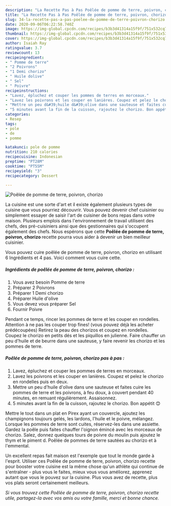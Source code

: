 ```yaml
---
description: "La Recette Pas à Pas Poêlée de pomme de terre, poivron, chorizo"
title: "La Recette Pas à Pas Poêlée de pomme de terre, poivron, chorizo"
slug: 34-la-recette-pas-a-pas-poelee-de-pomme-de-terre-poivron-chorizo
date: 2020-09-06T06:22:58.740Z
image: https://img-global.cpcdn.com/recipes/b3b3d41314a15f9f/751x532cq70/poelee-de-pomme-de-terre-poivron-chorizo-photo-principale-de-la-recette.jpg
thumbnail: https://img-global.cpcdn.com/recipes/b3b3d41314a15f9f/751x532cq70/poelee-de-pomme-de-terre-poivron-chorizo-photo-principale-de-la-recette.jpg
cover: https://img-global.cpcdn.com/recipes/b3b3d41314a15f9f/751x532cq70/poelee-de-pomme-de-terre-poivron-chorizo-photo-principale-de-la-recette.jpg
author: Isaiah Ray
ratingvalue: 3.7
reviewcount: 13
recipeingredient:
- " Pomme de terre"
- "2 Poivrons"
- "1 Demi chorizo"
- " Huile dolive"
- " Sel"
- " Poivre"
recipeinstructions:
- "Lavez, épluchez et couper les pommes de terres en morceaux."
- "Lavez les poivrons et les couper en lanières. Coupez et pelez le chorizo en rondelles puis en deux."
- "Mettre un peu d&#39;huile d&#39;olive dans une sauteuse et faites cuire les pommes de terre et les poivrons, à feu doux, à couvert pendant 40 minutes, en remuant régulièrement. Assaisonnez."
- "5 minutes avant la fin de la cuisson, rajoutez le chorizo. Bon appétit 😊"
categories:
- Resep
tags:
- pole
- de
- pomme

katakunci: pole de pomme 
nutrition: 210 calories
recipecuisine: Indonesian
preptime: "PT28M"
cooktime: "PT55M"
recipeyield: "3"
recipecategory: Dessert

---
```



![Poêlée de pomme de terre, poivron, chorizo](https://img-global.cpcdn.com/recipes/b3b3d41314a15f9f/751x532cq70/poelee-de-pomme-de-terre-poivron-chorizo-photo-principale-de-la-recette.jpg)

La cuisine est une sorte d'art et il existe également plusieurs types de cuisine que vous pourriez découvrir. Vous pouvez devenir chef cuisinier ou simplement essayer de saisir l'art de cuisiner de bons repas dans votre maison. Plusieurs emplois dans l'environnement de travail utilisent des chefs, des pré-cuisiniers ainsi que des gestionnaires qui s'occupent également des chefs. Nous espérons que cette <strong> Poêlée de pomme de terre, poivron, chorizo </strong> recette pourra vous aider à devenir un bien meilleur cuisinier.

<!--inarticleads1-->

Vous pouvez cuire poêlée de pomme de terre, poivron, chorizo en utilisant 6 Ingrédients et 4 pas. Voici comment vous cuire cette.

##### Ingrédients de poêlée de pomme de terre, poivron, chorizo :

1. Vous avez besoin  Pomme de terre
1. Préparer 2 Poivrons
1. Préparer 1 Demi chorizo
1. Préparer  Huile d&#39;olive
1. Vous devez vous préparer  Sel
1. Fournir  Poivre


Pendant ce temps, rincer les pommes de terre et les couper en rondelles. Attention à ne pas les couper trop fines! (vous pouvez déjà les acheter prédécoupées) Retirez la peau des chorizos et coupez en rondelles. Coupez le chorizo en petits dés et les piquillos en julienne. Faire chauffer un peu d&#39;huile et de beurre dans une sauteuse, y faire revenir les chorizo et les pommes de terre. 

<!--inarticleads2-->

##### Poêlée de pomme de terre, poivron, chorizo pas à pas :

1. Lavez, épluchez et couper les pommes de terres en morceaux.
1. Lavez les poivrons et les couper en lanières. Coupez et pelez le chorizo en rondelles puis en deux.
1. Mettre un peu d&#39;huile d&#39;olive dans une sauteuse et faites cuire les pommes de terre et les poivrons, à feu doux, à couvert pendant 40 minutes, en remuant régulièrement. Assaisonnez.
1. 5 minutes avant la fin de la cuisson, rajoutez le chorizo. Bon appétit 😊


Mettre le tout dans un plat en Pirex ayant un couvercle, ajoutez les champignons toujours gelés, les lardons, l&#39;huile et le poivre, mélangez. Lorsque les pommes de terre sont cuites, réservez-les dans une assiette. Gardez la poêle puis faites chauffer l&#39;oignon émincé avec les morceaux de chorizo. Salez, donnez quelques tours de poivre du moulin puis ajoutez le thym et le piment d. Poêlée de pommes de terre sautées au chorizo et à l&#39;emmental. 

<!--inarticleads1-->

<p>
Un excellent repas fait maison est l'exemple que tout le monde garde à l'esprit. Utiliser ces Poêlée de pomme de terre, poivron, chorizo recette pour booster votre cuisine est la même chose qu'un athlète qui continue de s'entraîner - plus vous le faites, mieux vous vous améliorez, apprenez autant que vous le pouvez sur la cuisine. Plus vous avez de recette, plus vos plats seront certainement meilleurs.
</p>

<p>
<i>Si vous trouvez cette Poêlée de pomme de terre, poivron, chorizo recette utile, partagez-la avec vos amis ou votre famille, merci et bonne chance.</i>
</p>
